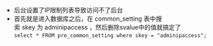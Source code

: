 - 后台设置了IP限制列表导致访问不了后台
- 首先就是进入数据库之后，在 common_setting 表中搜索 skey 为 adminipaccess ，然后删除svalue中的值就搞定了
`select * FROM pre_common_setting where skey = "adminipaccess";`
